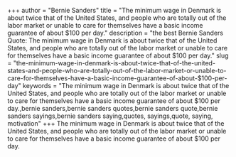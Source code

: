+++
author = "Bernie Sanders"
title = "The minimum wage in Denmark is about twice that of the United States, and people who are totally out of the labor market or unable to care for themselves have a basic income guarantee of about $100 per day."
description = "the best Bernie Sanders Quote: The minimum wage in Denmark is about twice that of the United States, and people who are totally out of the labor market or unable to care for themselves have a basic income guarantee of about $100 per day."
slug = "the-minimum-wage-in-denmark-is-about-twice-that-of-the-united-states-and-people-who-are-totally-out-of-the-labor-market-or-unable-to-care-for-themselves-have-a-basic-income-guarantee-of-about-$100-per-day"
keywords = "The minimum wage in Denmark is about twice that of the United States, and people who are totally out of the labor market or unable to care for themselves have a basic income guarantee of about $100 per day.,bernie sanders,bernie sanders quotes,bernie sanders quote,bernie sanders sayings,bernie sanders saying,quotes, sayings,quote, saying, motivation"
+++
The minimum wage in Denmark is about twice that of the United States, and people who are totally out of the labor market or unable to care for themselves have a basic income guarantee of about $100 per day.
